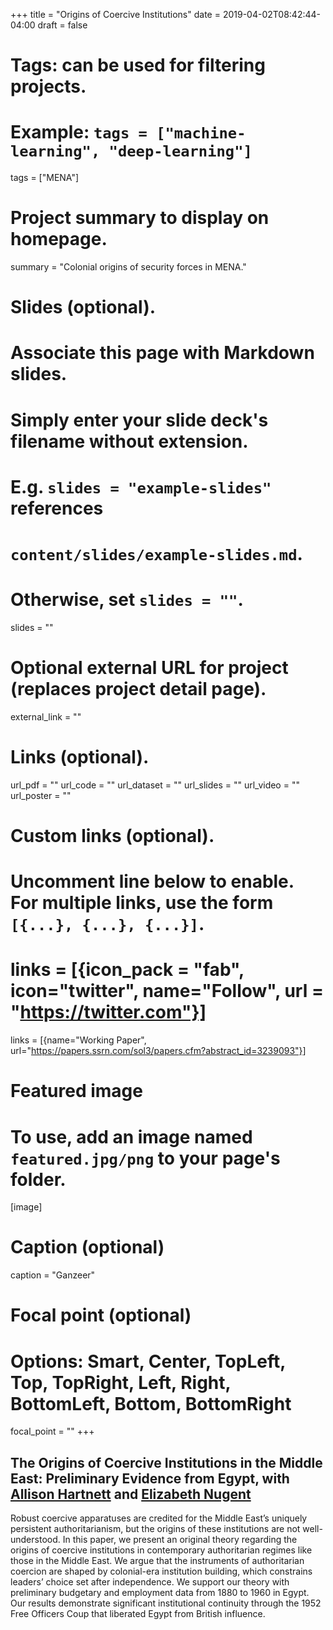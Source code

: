 +++
title = "Origins of Coercive Institutions"
date = 2019-04-02T08:42:44-04:00
draft = false

# Tags: can be used for filtering projects.
# Example: `tags = ["machine-learning", "deep-learning"]`
tags = ["MENA"]

# Project summary to display on homepage.
summary = "Colonial origins of security forces in MENA."

# Slides (optional).
#   Associate this page with Markdown slides.
#   Simply enter your slide deck's filename without extension.
#   E.g. `slides = "example-slides"` references 
#   `content/slides/example-slides.md`.
#   Otherwise, set `slides = ""`.
slides = ""

# Optional external URL for project (replaces project detail page).
external_link = ""

# Links (optional).
url_pdf = ""
url_code = ""
url_dataset = ""
url_slides = ""
url_video = ""
url_poster = ""

# Custom links (optional).
#   Uncomment line below to enable. For multiple links, use the form `[{...}, {...}, {...}]`.
# links = [{icon_pack = "fab", icon="twitter", name="Follow", url = "https://twitter.com"}]
links = [{name="Working Paper", url="https://papers.ssrn.com/sol3/papers.cfm?abstract_id=3239093"}]

# Featured image
# To use, add an image named `featured.jpg/png` to your page's folder. 
[image]
  # Caption (optional)
  caption = "Ganzeer"

  # Focal point (optional)
  # Options: Smart, Center, TopLeft, Top, TopRight, Left, Right, BottomLeft, Bottom, BottomRight
  focal_point = ""
+++

## The Origins of Coercive Institutions in the Middle East: Preliminary Evidence from Egypt, with [Allison Hartnett](http://www.allisonhartnett.io/) and [Elizabeth Nugent](http://www.elizabethnugent.com/)

Robust coercive apparatuses are credited for the Middle East’s uniquely persistent authoritarianism, but the origins of these institutions are not well-understood. In this paper, we present an original theory regarding the origins of coercive institutions in contemporary authoritarian regimes like those in the Middle East. We argue that the instruments of authoritarian coercion are shaped by colonial-era institution building, which constrains leaders’ choice set after independence. We support our theory with preliminary budgetary and employment data from 1880 to 1960 in Egypt. Our results demonstrate significant institutional continuity through the 1952 Free Officers Coup that liberated Egypt from British influence.